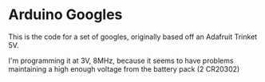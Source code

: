 # Arduino Googles

This is the code for a set of googles, originally based off an Adafruit Trinket 5V.

I'm programming it at 3V, 8MHz, because it seems to have problems maintaining a high enough voltage from the battery pack (2 CR20302)
